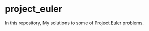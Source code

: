 # project_euler
In this repository, My solutions to some of [Project Euler](https://projecteuler.net) problems.
